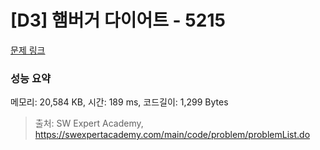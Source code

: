 # [D3] 햄버거 다이어트 - 5215 

[문제 링크](https://swexpertacademy.com/main/code/problem/problemDetail.do?contestProbId=AWT-lPB6dHUDFAVT) 

### 성능 요약

메모리: 20,584 KB, 시간: 189 ms, 코드길이: 1,299 Bytes



> 출처: SW Expert Academy, https://swexpertacademy.com/main/code/problem/problemList.do